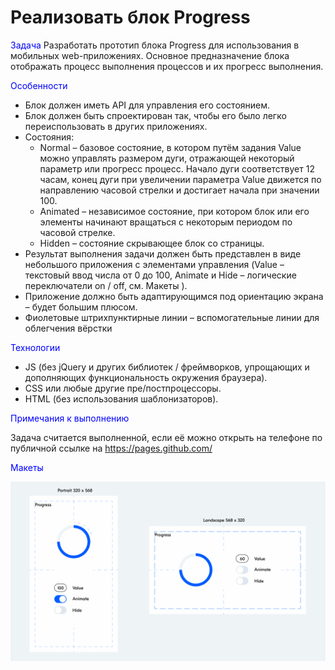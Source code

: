 # Реализовать блок Progress

<font color="blue">Задача</font>
Разработать прототип блока Progress для использования в мобильных web-приложениях. Основное предназначение блока отображать процесс выполнения процессов и их прогресс 
выполнения.

 <font color="blue">Особенности</font>

* Блок должен иметь API для управления его состоянием. 
* Блок должен быть спроектирован так, чтобы его было легко переиспользовать в других приложениях. 
* Состояния: 
    * Normal – базовое состояние, в котором путём задания Value можно управлять размером дуги, отражающей некоторый параметр или прогресс процесс. Начало дуги соответствует 12 часам, конец дуги при увеличении параметра Value движется по направлению часовой стрелки и достигает начала при значении 100. 
    * Animated – независимое состояние, при котором блок или его элементы начинают вращаться с некоторым периодом по часовой стрелке. 
    * Hidden – состояние скрывающее блок со страницы. 
* Результат выполнения задачи должен быть представлен в виде небольшого приложения с элементами управления (Value – текстовый ввод числа от 0 до 100, Animate и Hide – логические переключатели on / off, см. Макеты ). 
* Приложение должно быть адаптирующимся под ориентацию экрана – будет большим плюсом. 
* Фиолетовые штрихпунктирные линии – вспомогательные линии для облегчения вёрстки

<font color="blue">Технологии</font>
 
* JS (без jQuery и других библиотек / фреймворков, упрощающих и дополняющих функциональность окружения браузера). 
* CSS или любые другие пре/постпроцессоры. 
* HTML (без использования шаблонизаторов).

<font color="blue">Примечания к выполнению</font>

Задача считается выполненной, если её можно открыть на телефоне по публичной ссылке на https://pages.github.com/

<font color="blue">Макеты</font>

![layout](https://github.com/Anastasia-Papchenko/Progress-Block/blob/18b4602fc525125e34f2a1b0fe969f7d2eb1fcc5/layout.png)
 
